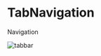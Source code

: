 # TabNavigation
Navigation

![tabbar](https://user-images.githubusercontent.com/15326025/118820416-dff64100-b8d3-11eb-8812-ac5878def4ab.gif)
